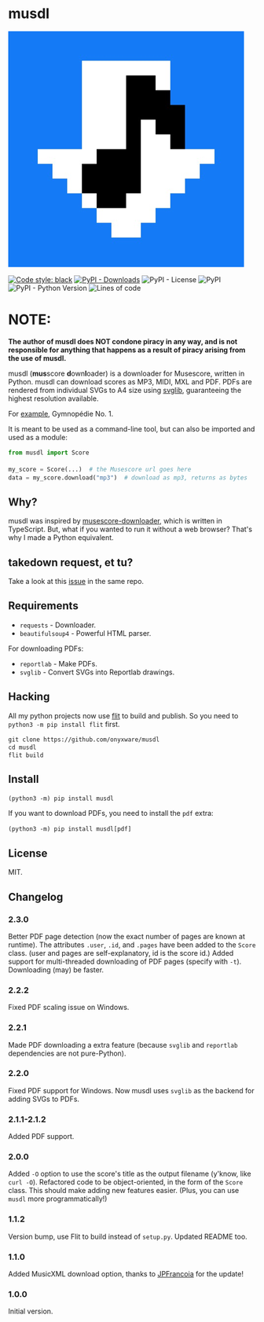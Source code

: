 # musdl

![logo](https://raw.githubusercontent.com/ongyx/musdl/master/logo.jpg "musdl")

[![Code style: black](https://img.shields.io/badge/code%20style-black-000000.svg)](https://github.com/psf/black)
[![PyPI - Downloads](https://img.shields.io/pypi/dm/musdl)](https://pypi.org/project/musdl)
![PyPI - License](https://img.shields.io/pypi/l/musdl)
![PyPI](https://img.shields.io/pypi/v/musdl)
![PyPI - Python Version](https://img.shields.io/pypi/pyversions/musdl)
![Lines of code](https://img.shields.io/tokei/lines/github/ongyx/musdl)

# NOTE:
**The author of musdl does NOT condone piracy in any way, and is not responsible for anything that happens as a result of piracy arising from the use of musdl.**

musdl (**mus**score **d**own**l**oader) is a downloader for Musescore, written in Python.
musdl can download scores as MP3, MIDI, MXL and PDF.
PDFs are rendered from individual SVGs to A4 size using [svglib](https://pypi,org/project/svglib), guaranteeing the highest resolution available.

For [example](https://github.com/ongyx/musdl/blob/master/Gymnop%C3%A9die_No_1.pdf), Gymnopédie No. 1.

It is meant to be used as a command-line tool, but can also be imported and used as a module:

```python
from musdl import Score

my_score = Score(...)  # the Musescore url goes here
data = my_score.download("mp3")  # download as mp3, returns as bytes
```

## Why?
musdl was inspired by [musescore-downloader](https://github.com/Xmader/musescore-downloader), which is written in TypeScript. But, what if you wanted to run it without a web browser? That's why I made a Python equivalent.

## takedown request, et tu?
Take a look at this [issue](https://github.com/Xmader/musescore-downloader/issues/5) in the same repo.

## Requirements
- `requests` - Downloader.
- `beautifulsoup4` - Powerful HTML parser.

For downloading PDFs:
- `reportlab` - Make PDFs.
- `svglib` - Convert SVGs into Reportlab drawings.

## Hacking

All my python projects now use [flit](https://pypi.org/project/flit) to build and publish.
So you need to `python3 -m pip install flit` first.

```
git clone https://github.com/onyxware/musdl
cd musdl
flit build
```

## Install
`(python3 -m) pip install musdl`

If you want to download PDFs, you need to install the `pdf` extra:

`(python3 -m) pip install musdl[pdf]`

## License
MIT.

## Changelog

### 2.3.0
Better PDF page detection (now the exact number of pages are known at runtime).
The attributes `.user`, `.id`, and `.pages` have been added to the `Score` class. (user and pages are self-explanatory, id is the score id.)
Added support for multi-threaded downloading of PDF pages (specify with `-t`). Downloading (may) be faster.

### 2.2.2
Fixed PDF scaling issue on Windows.

### 2.2.1
Made PDF downloading a extra feature (because `svglib` and `reportlab` dependencies are not pure-Python).

### 2.2.0
Fixed PDF support for Windows. Now musdl uses `svglib` as the backend for adding SVGs to PDFs.

### 2.1.1-2.1.2
Added PDF support.

### 2.0.0
Added `-O` option to use the score's title as the output filename (y'know, like `curl -O`).
Refactored code to be object-oriented, in the form of the `Score` class. This should make adding new features easier.
(Plus, you can use `musdl` more programmatically!)

### 1.1.2
Version bump, use Flit to build instead of `setup.py`.
Updated README too.

### 1.1.0
Added MusicXML download option, thanks to [JPFrancoia](https://github.com/JPFrancoia) for the update!

### 1.0.0
Initial version.
